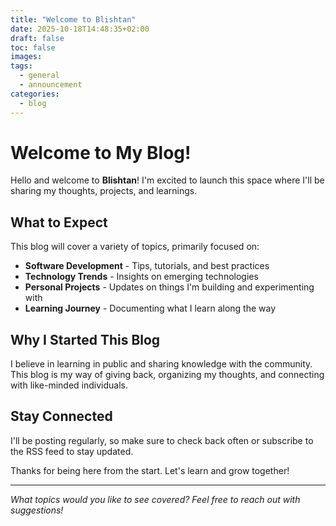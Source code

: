 ```yaml
---
title: "Welcome to Blishtan"
date: 2025-10-18T14:48:35+02:00
draft: false
toc: false
images:
tags:
  - general
  - announcement
categories:
  - blog
---
```


# Welcome to My Blog!

Hello and welcome to **Blishtan**! I'm excited to launch this space where I'll be sharing my thoughts, projects, and learnings.

## What to Expect

This blog will cover a variety of topics, primarily focused on:

- **Software Development** - Tips, tutorials, and best practices
- **Technology Trends** - Insights on emerging technologies
- **Personal Projects** - Updates on things I'm building and experimenting with
- **Learning Journey** - Documenting what I learn along the way

## Why I Started This Blog

I believe in learning in public and sharing knowledge with the community. This blog is my way of giving back, organizing my thoughts, and connecting with like-minded individuals.

## Stay Connected

I'll be posting regularly, so make sure to check back often or subscribe to the RSS feed to stay updated.

Thanks for being here from the start. Let's learn and grow together!

---

*What topics would you like to see covered? Feel free to reach out with suggestions!*

